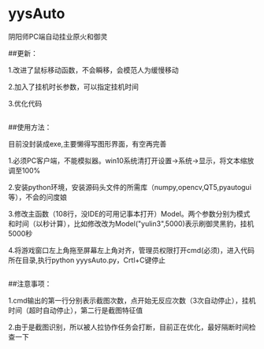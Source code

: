 # yysAuto
阴阳师PC端自动挂业原火和御灵

##更新：

1.改进了鼠标移动函数，不会瞬移，会模范人为缓慢移动

2.加入了挂机时长参数，可以指定挂机时间

3.优化代码
```

```  


##使用方法：

目前没封装成exe,主要懒得写图形界面，有空再完善

1.必须PC客户端，不能模拟器。win10系统清打开设置->系统->显示，将文本缩放调至100%

2.安装python环境，安装源码头文件的所需库（numpy,opencv,QT5,pyautogui等），不会的问度娘

3.修改主函数（108行，没IDE的可用记事本打开）Model。两个参数分别为模式和时间（以秒计算），比如修改改为Model("yulin3",5000)表示刷御灵黑豹，挂机5000秒

4.将游戏窗口左上角拖至屏幕左上角对齐，管理员权限打开cmd(必须)，进入代码所在目录,执行python yyysAuto.py，Crtl+C键停止

```

```  
##注意事项：

1.cmd输出的第一行分别表示截图次数，点开始无反应次数（3次自动停止），挂机时间（超时自动停止），第二行是截图特征值

2.由于是截图识别，所以被人拉协作任务会打断，目前正在优化，最好隔断时间检查一下
